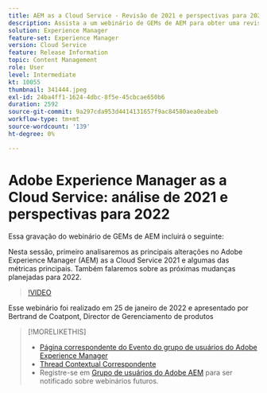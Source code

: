 ```yaml
---
title: AEM as a Cloud Service - Revisão de 2021 e perspectivas para 2022
description: Assista a um webinário de GEMs de AEM para obter uma revisão do AEM as a Cloud Service em 2021. Obtenha também uma visão geral do que está aguardando para 2022.
solution: Experience Manager
feature-set: Experience Manager
version: Cloud Service
feature: Release Information
topic: Content Management
role: User
level: Intermediate
kt: 10055
thumbnail: 341444.jpeg
exl-id: 24ba4ff1-1624-4dbc-8f5e-45cbcae650b6
duration: 2592
source-git-commit: 9a297cda953d4414131657f9ac84580aea0eabeb
workflow-type: tm+mt
source-wordcount: '139'
ht-degree: 0%

---
```


# Adobe Experience Manager as a Cloud Service: análise de 2021 e perspectivas para 2022

Essa gravação do webinário de GEMs de AEM incluirá o seguinte:

Nesta sessão, primeiro analisaremos as principais alterações no Adobe Experience Manager (AEM) as a Cloud Service 2021 e algumas das métricas principais. Também falaremos sobre as próximas mudanças planejadas para 2022.

>[!VIDEO](https://video.tv.adobe.com/v/341444/?quality=12&learn=on)

Esse webinário foi realizado em 25 de janeiro de 2022 e apresentado por Bertrand de Coatpont, Director de Gerenciamento de produtos

>[!MORELIKETHIS]
>
>* [Página correspondente do Evento do grupo de usuários do Adobe Experience Manager](https://experienceleaguecommunities.adobe.com/t5/adobe-experience-manager-blogs/aem-gems-adobe-experience-manager-aem-as-a-cloud-service-2021/ba-p/437266)
>* [Thread Contextual Correspondente](https://adobe.ly/3rqbSOz)
>* Registre-se em [Grupo de usuários do Adobe AEM](https://aem-augs.adobe.com/) para ser notificado sobre webinários futuros.
